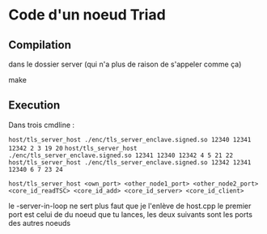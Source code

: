# Code d'un noeud Triad

## Compilation
dans le dossier server (qui n'a plus de raison de s'appeler comme ça)

make

## Execution
Dans trois cmdline : 

`host/tls_server_host ./enc/tls_server_enclave.signed.so 12340 12341 12342 2 3 19 20`
`host/tls_server_host ./enc/tls_server_enclave.signed.so 12341 12340 12342 4 5 21 22`
`host/tls_server_host ./enc/tls_server_enclave.signed.so 12342 12341 12340 6 7 23 24`

`host/tls_server_host <own_port> <other_node1_port> <other_node2_port> <core_id_readTSC> <core_id_add> <core_id_server> <core_id_client>`

le -server-in-loop ne sert plus faut que je l'enlève de host.cpp
le premier port est celui de du noeud que tu lances, les deux suivants sont les ports des autres noeuds 